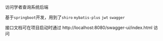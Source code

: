 访问学者查询系统后端

基于`springboot`开发，用到了`shiro` `mybatis-plus` `jwt` `swagger`

接口文档可在项目启动时通过  http://localhost:8080/swagger-ui/index.html 访问